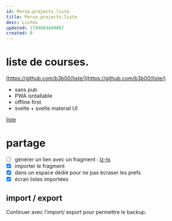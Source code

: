 ```yaml
---
id: Perso.projects.liste
title: Perso.projects.liste
desc: Listes
updated: 1749884449067
created: 0
---
```

# liste de courses.

[https://github.com/b3b00/liste/](https://github.com/b3b00/liste/)

* sans pub
* PWA isntallable
* offline first
* svelte + svelte material UI

[liste](https://liste-de-courses.pages.dev/)

# partage

* [ ] générer un lien avec un fragment : [lz-ts](https://www.npmjs.com/package/lz-ts)
* [x] importer le fragment
* [x] dans un espace dédié pour ne pas écraser les prefs
* [x] écran listes importées

## import / export

Continuer avec l'import/ export pour permettre le backup.

